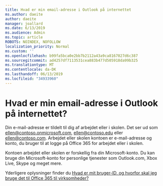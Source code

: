 ```yaml
---
title: Hvad er min email-adresse i Outlook på internettet
ms.author: daeite
author: daeite
manager: joallard
ms.date: 6/13/2019
ms.audience: Admin
ms.topic: article
ROBOTS: NOINDEX, NOFOLLOW
localization_priority: Normal
ms.custom: ''
ms.openlocfilehash: b99fa5bca0e2bb7b2112a43a9ca8167027d6c387
ms.sourcegitcommit: ad4257df7113531cea883b477d505918da99b325
ms.translationtype: MT
ms.contentlocale: da-DK
ms.lasthandoff: 06/13/2019
ms.locfileid: "34933960"
---
```

# <a name="what-is-my-email-address-in-outlook-on-the-web"></a>Hvad er min email-adresse i Outlook på internettet?

Din e-mail-adresse er tildelt til dig af arbejdet eller i skolen. Det ser ud som ellen@contoso.onmicrosoft.com, ellen@contoso.edu eller ellen@contoso.com. Arbejdet eller skolen kontoen er e-mail-adresse og konto, du bruger til at logge på Office 365 for arbejdet eller i skolen.

Kontoen arbejdet eller skolen er forskellig fra din Microsoft-konto. Du kan bruge din Microsoft-konto for personlige tjenester som Outlook.com, Xbox Live, Skype og meget mere.

Yderligere oplysninger finder du [Hvad er mit bruger-ID, og hvorfor skal jeg bruge det til Office 365 til virksomheder?](https://support.office.com/article/37da662b-5da6-4b56-a091-2731b2ecc8b4)